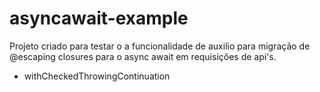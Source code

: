 # asyncawait-example

Projeto criado para testar o a funcionalidade de auxilio para migração de @escaping closures para o async await em requisições de api's.

- withCheckedThrowingContinuation
